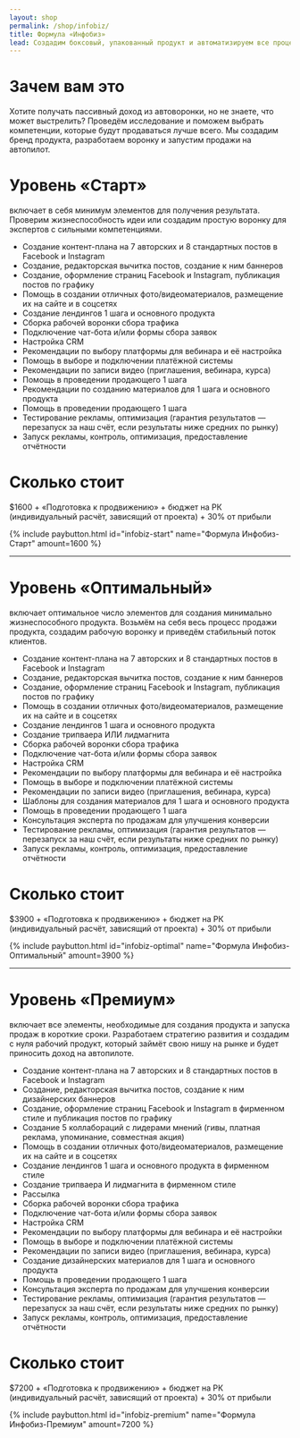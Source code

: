 ```yaml
---
layout: shop
permalink: /shop/infobiz/
title: Формула «Инфобиз»
lead: Создадим боксовый, упакованный продукт и автоматизируем все процессы от привлечения трафика до повторных продаж
---
```


# **Зачем вам это**

Хотите получать пассивный доход из автоворонки, но не знаете, что может выстрелить? Проведём исследование и поможем выбрать компетенции, которые будут продаваться лучше всего. Мы создадим бренд продукта, разработаем воронку и запустим продажи на автопилот.

# **Уровень «Старт»**

включает в себя минимум элементов для получения результата. Проверим жизнеспособность идеи или создадим простую воронку для экспертов с сильными компетенциями.

- Создание контент-плана на 7 авторских и 8 стандартных постов в Facebook и Instagram
- Создание, редакторская вычитка постов, создание к ним баннеров
- Создание, оформление страниц Facebook и Instagram, публикация постов по графику
- Помощь в создании отличных фото/видеоматериалов, размещение их на сайте и в соцсетях
- Создание лендингов 1 шага и основного продукта
- Сборка рабочей воронки сбора трафика
- Подключение чат-бота и/или формы сбора заявок
- Настройка CRM
- Рекомендации по выбору платформы для вебинара и её настройка
- Помощь в выборе и подключении платёжной системы
- Рекомендации по записи видео (приглашения, вебинара, курса)
- Помощь в проведении продающего 1 шага
- Рекомендации по созданию материалов для 1 шага и основного продукта
- Помощь в проведении продающего 1 шага
- Тестирование рекламы, оптимизация (гарантия результатов — перезапуск за наш счёт, если результаты ниже средних по рынку)
- Запуск рекламы, контроль, оптимизация, предоставление отчётности

# **Сколько стоит**

$1600 + «Подготовка к продвижению» + бюджет на РК (индивидуальный расчёт, зависящий от проекта) + 30% от прибыли

{% include paybutton.html id="infobiz-start" name="Формула Инфобиз-Старт" amount=1600 %}

---

# **Уровень «Оптимальный»**

включает оптимальное число элементов для создания минимально жизнеспособного продукта. Возьмём на себя весь процесс продажи продукта, создадим рабочую воронку и приведём стабильный поток клиентов.

- Создание контент-плана на 7 авторских и 8 стандартных постов в Facebook и Instagram
- Создание, редакторская вычитка постов, создание к ним баннеров
- Создание, оформление страниц Facebook и Instagram, публикация постов по графику
- Помощь в создании отличных фото/видеоматериалов, размещение их на сайте и в соцсетях
- Создание лендингов 1 шага и основного продукта
- Создание трипваера ИЛИ лидмагнита
- Сборка рабочей воронки сбора трафика
- Подключение чат-бота и/или формы сбора заявок
- Настройка CRM
- Рекомендации по выбору платформы для вебинара и её настройка
- Помощь в выборе и подключении платёжной системы
- Рекомендации по записи видео (приглашения, вебинара, курса)
- Шаблоны для создания материалов для 1 шага и основного продукта
- Помощь в проведении продающего 1 шага
- Консультация эксперта по продажам для улучшения конверсии
- Тестирование рекламы, оптимизация (гарантия результатов — перезапуск за наш счёт, если результаты ниже средних по рынку)
- Запуск рекламы, контроль, оптимизация, предоставление отчётности

# **Сколько стоит**

$3900 + «Подготовка к продвижению» + бюджет на РК (индивидуальный расчёт, зависящий от проекта) + 30% от прибыли

{% include paybutton.html id="infobiz-optimal" name="Формула Инфобиз-Оптимальный" amount=3900 %}

---

# **Уровень «Премиум»**

включает все элементы, необходимые для создания продукта и запуска продаж в короткие сроки. Разработаем стратегию развития и создадим с нуля рабочий продукт, который займёт свою нишу на рынке и будет приносить доход на автопилоте.

- Создание контент-плана на 7 авторских и 8 стандартных постов в Facebook и Instagram
- Создание, редакторская вычитка постов, создание к ним дизайнерских баннеров
- Создание, оформление страниц Facebook и Instagram в фирменном стиле и публикация постов по графику
- Создание 5 коллабораций с лидерами мнений (гивы, платная реклама, упоминание, совместная акция)
- Помощь в создании отличных фото/видеоматериалов, размещение их на сайте и в соцсетях
- Создание лендингов 1 шага и основного продукта в фирменном стиле
- Создание трипваера И лидмагнита в фирменном стиле
- Рассылка
- Сборка рабочей воронки сбора трафика
- Подключение чат-бота и/или формы сбора заявок
- Настройка CRM
- Рекомендации по выбору платформы для вебинара и её настройки
- Помощь в выборе и подключении платёжной системы
- Рекомендации по записи видео (приглашения, вебинара, курса)
- Создание дизайнерских материалов для 1 шага и основного продукта
- Помощь в проведении продающего 1 шага
- Консультация эксперта по продажам для улучшения конверсии
- Тестирование рекламы, оптимизация (гарантия результатов — перезапуск за наш счёт, если результаты ниже средних по рынку)
- Запуск рекламы, контроль, оптимизация, предоставление отчётности

# **Сколько стоит**

$7200 + «Подготовка к продвижению» + бюджет на РК (индивидуальный расчёт, зависящий от проекта) + 30% от прибыли

{% include paybutton.html id="infobiz-premium" name="Формула Инфобиз-Премиум" amount=7200 %}